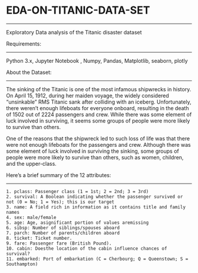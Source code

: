 # EDA-ON-TITANIC-DATA-SET
***********
Exploratory Data analysis of the Titanic disaster dataset


Requirements:
*************
Python 3.x, Jupyter Notebook , Numpy, Pandas, Matplotlib, seaborn, plotly


About the Dataset:
******************
The sinking of the Titanic is one of the most infamous shipwrecks in history.
On April 15, 1912, during her maiden voyage, the widely considered “unsinkable” RMS Titanic sank after colliding with an iceberg. 
Unfortunately, there weren’t enough lifeboats for everyone onboard, resulting in the death of 1502 out of 2224 passengers and crew.
While there was some element of luck involved in surviving, it seems some groups of people were more likely to survive than others.

One of the reasons that the shipwreck led to such loss of life was that there were not enough lifeboats for the passengers and crew. 
Although there was some element of luck involved in surviving the sinking, some groups of people were more likely to survive than others, such as women, children, and the upper-class. 


Here’s a brief summary of the 12 attributes:
********************************************
    1. pclass: Passenger class (1 = 1st; 2 = 2nd; 3 = 3rd)
    2. survival: A Boolean indicating whether the passenger survived or not (0 = No; 1 = Yes); this is our target
    3. name: A field rich in information as it contains title and family names
    4. sex: male/female
    5. age: Age, asignificant portion of values aremissing
    6. sibsp: Number of siblings/spouses aboard
    7. parch: Number of parents/children aboard
    8. ticket: Ticket number.
    9. fare: Passenger fare (British Pound).
    10. cabin: Doesthe location of the cabin influence chances of survival?
    11. embarked: Port of embarkation (C = Cherbourg; Q = Queenstown; S = Southampton)

